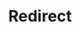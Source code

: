 ﻿---
layout: src/layouts/Redirect.astro
title: Redirect
redirect: https://octopus.com/docs/octopus-rest-api/cli/octopus-worker-pool-static-view
pubDate:  2023-01-01
navSearch: false
navSitemap: false
navMenu: false
---
